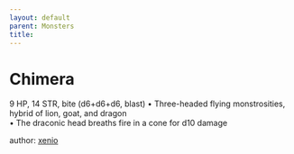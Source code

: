 ```yaml
---
layout: default
parent: Monsters 
title: 
--- 
```

# Chimera
9 HP, 14 STR, bite (d6+d6+d6, blast)
• Three-headed flying monstrosities, hybrid of lion, goat, and dragon  
• The draconic head breaths fire in a cone for d10 damage  





author: [xenio](https://xenioinabottle.blogspot.com/2021/02/classic-monsters-for-cairnito-part-1.html) 


